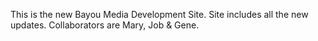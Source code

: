 This is the new Bayou Media Development Site.
Site includes all the new updates. 
Collaborators are Mary, Job & Gene.
